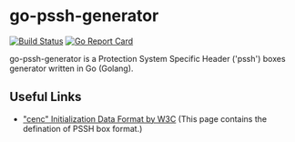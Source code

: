 # go-pssh-generator

[![Build Status](https://travis-ci.com/JohnnyCPC/go-pssh-generator.svg?branch=main)](https://travis-ci.com/JohnnyCPC/go-pssh-generator)
[![Go Report Card](https://goreportcard.com/badge/github.com/JohnnyCPC/go-pssh-generator)](https://goreportcard.com/report/github.com/JohnnyCPC/go-pssh-generator)

go-pssh-generator is a Protection System Specific Header ('pssh') boxes generator written in Go (Golang).



## Useful Links
- ["cenc" Initialization Data Format by W3C](https://www.w3.org/TR/eme-initdata-cenc/)
  (This page contains the defination of PSSH box format.)
